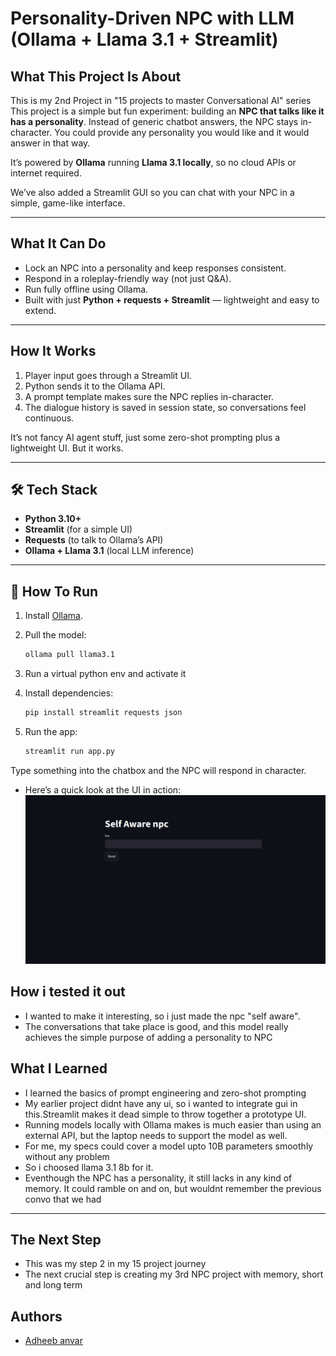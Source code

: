 # Personality-Driven NPC with LLM (Ollama + Llama 3.1 + Streamlit)

## What This Project Is About

This is my 2nd Project in "15 projects to master Conversational AI" series
This project is a simple but fun experiment: building an **NPC that talks like it has a personality**.
Instead of generic chatbot answers, the NPC stays in-character. You could provide any personality you would like and it would answer in that way.

It’s powered by **Ollama** running **Llama 3.1 locally**, so no cloud APIs or internet required.

We’ve also added a Streamlit GUI so you can chat with your NPC in a simple, game-like interface.

---

## What It Can Do

- Lock an NPC into a personality and keep responses consistent.
- Respond in a roleplay-friendly way (not just Q\&A).
- Run fully offline using Ollama.
- Built with just **Python + requests + Streamlit** — lightweight and easy to extend.

---

## How It Works

1. Player input goes through a Streamlit UI.
2. Python sends it to the Ollama API.
3. A prompt template makes sure the NPC replies in-character.
4. The dialogue history is saved in session state, so conversations feel continuous.

It’s not fancy AI agent stuff, just some zero-shot prompting plus a lightweight UI. But it works.

---

## 🛠️ Tech Stack

- **Python 3.10+**
- **Streamlit** (for a simple UI)
- **Requests** (to talk to Ollama’s API)
- **Ollama + Llama 3.1** (local LLM inference)

---

## 🚀 How To Run

1. Install [Ollama](https://ollama.ai).
2. Pull the model:

   ```bash
   ollama pull llama3.1
   ```

3. Run a virtual python env and activate it

4. Install dependencies:

   ```bash
   pip install streamlit requests json
   ```

5. Run the app:

   ```bash
   streamlit run app.py
   ```

Type something into the chatbox and the NPC will respond in character.

- Here’s a quick look at the UI in action:
  ![Personality NPC Dialogue System  Demo](images/picture1.png)

## How i tested it out

- I wanted to make it interesting, so i just made the npc "self aware".
- The conversations that take place is good, and this model really achieves the simple purpose of adding a personality to NPC

## What I Learned

- I learned the basics of prompt engineering and zero-shot prompting
- My earlier project didnt have any ui, so i wanted to integrate gui in this.Streamlit makes it dead simple to throw together a prototype UI.
- Running models locally with Ollama makes is much easier than using an external API, but the laptop needs to support the model as well.
- For me, my specs could cover a model upto 10B parameters smoothly without any problem
- So i choosed llama 3.1 8b for it.
- Eventhough the NPC has a personality, it still lacks in any kind of memory. It could ramble on and on, but wouldnt remember the previous convo that we had

---

## The Next Step

- This was my step 2 in my 15 project journey
- The next crucial step is creating my 3rd NPC project with memory, short and long term

## Authors

- [Adheeb anvar](https://www.github.com/adheeb2)
